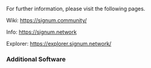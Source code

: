 For further information, please visit the following pages.

Wiki: https://signum.community/

Info: https://signum.network

Explorer: https://explorer.signum.network/


### Additional Software




